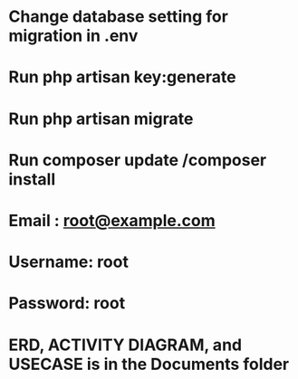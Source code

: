 # Change database setting for migration in .env

# Run php artisan key:generate

# Run php artisan migrate

# Run composer update /composer install

# Email : root@example.com

# Username: root

# Password: root

# ERD, ACTIVITY DIAGRAM, and USECASE is in the Documents folder
